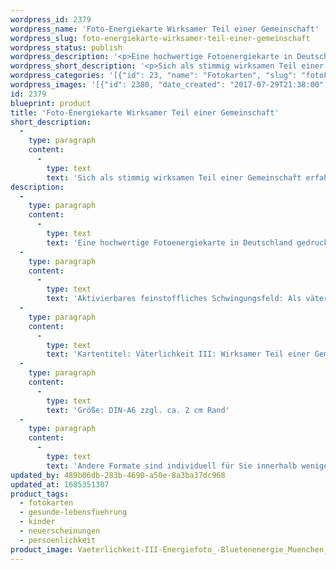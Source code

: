 ```yaml
---
wordpress_id: 2379
wordpress_name: 'Foto-Energiekarte Wirksamer Teil einer Gemeinschaft'
wordpress_slug: foto-energiekarte-wirksamer-teil-einer-gemeinschaft
wordpress_status: publish
wordpress_description: '<p>Eine hochwertige Fotoenergiekarte in Deutschland gedruckt und in Handarbeit laminiert. Sie ist in Postkartengröße (DIN-A6) gut zu transportieren und kann auch auf den Körper aufgelegt werden.</p><p>Aktivierbares feinstoffliches Schwingungsfeld: Als väterlicher bzw. männlicher Teil einer Gemeinschaft wirksam sein – Zuversicht: Impulse für alle Menschen (Männer und Frauen), um die eigene Wirksamkeit im Rahmen einer Gemeinschaft zu stärken. Die eigene Rolle und das stimmige Engagement innerhalb einer Gemeinschaft finden.</p><p>Kartentitel: Väterlichkeit III: Wirksamer Teil einer Gemeinschaft<span class="s1">. </span>Schwingungsebene: Grün.</p><p>Größe: DIN-A6 zzgl. ca. 2 cm Rand<br />Andere Formate sind individuell für Sie innerhalb weniger Tage herstellbar. Bitte kontaktieren Sie uns hierfür unter <a href="mailto:info@elvedenverlag.de">info@elvedenverlag.de</a>.</p><p><a href="https://my.feenbaum.de/anwendung-energiebilder-foto-laminiert/">Anwendungshinweise</a>      <a href="https://my.feenbaum.de/produktinformationen-fotokarten/">Produktinformationen</a></p>'
wordpress_short_description: '<p>Sich als stimmig wirksamen Teil einer Gemeinschaft erfahren<br /><em>Hinweis: Reales Produkt wird ohne das Wasserzeichen „Elveden Verlag Energiebild“ geliefert</em></p>'
wordpress_categories: '[{"id": 23, "name": "Fotokarten", "slug": "fotokarten"}, {"id": 38, "name": "Gesunde Lebensf\u00fchrung", "slug": "gesunde-lebensfuehrung"}, {"id": 70, "name": "Kinder", "slug": "kinder"}, {"id": 66, "name": "Neuerscheinungen", "slug": "neuerscheinungen"}, {"id": 37, "name": "Pers\u00f6nlichkeit", "slug": "persoenlichkeit"}]'
wordpress_images: '[{"id": 2380, "date_created": "2017-07-29T21:38:00", "date_created_gmt": "2017-07-29T17:38:00", "date_modified": "2017-07-29T21:38:00", "date_modified_gmt": "2017-07-29T17:38:00", "src": "https://my.feenbaum.de/wp-content/uploads/2017/07/Vaeterlichkeit-III-Energiefoto_-Bluetenenergie_Muenchen_Elvedenshop.jpg", "name": "Vaeterlichkeit-III Energiefoto_ Bluetenenergie_Muenchen_Elvedenshop", "alt": ""}]'
id: 2379
blueprint: product
title: 'Foto-Energiekarte Wirksamer Teil einer Gemeinschaft'
short_description:
  -
    type: paragraph
    content:
      -
        type: text
        text: 'Sich als stimmig wirksamen Teil einer Gemeinschaft erfahren'
description:
  -
    type: paragraph
    content:
      -
        type: text
        text: 'Eine hochwertige Fotoenergiekarte in Deutschland gedruckt und in Handarbeit laminiert. Sie ist in Postkartengröße (DIN-A6) gut zu transportieren und kann auch auf den Körper aufgelegt werden.'
  -
    type: paragraph
    content:
      -
        type: text
        text: 'Aktivierbares feinstoffliches Schwingungsfeld: Als väterlicher bzw. männlicher Teil einer Gemeinschaft wirksam sein – Zuversicht: Impulse für alle Menschen (Männer und Frauen), um die eigene Wirksamkeit im Rahmen einer Gemeinschaft zu stärken. Die eigene Rolle und das stimmige Engagement innerhalb einer Gemeinschaft finden.'
  -
    type: paragraph
    content:
      -
        type: text
        text: 'Kartentitel: Väterlichkeit III: Wirksamer Teil einer Gemeinschaft. Schwingungsebene: Grün.'
  -
    type: paragraph
    content:
      -
        type: text
        text: 'Größe: DIN-A6 zzgl. ca. 2 cm Rand'
  -
    type: paragraph
    content:
      -
        type: text
        text: 'Andere Formate sind individuell für Sie innerhalb weniger Tage herstellbar. Bitte kontaktieren Sie uns hierfür unter info@elvedenverlag.de.'
updated_by: 489b06db-283b-4690-a50e-8a3ba37dc968
updated_at: 1685351307
product_tags:
  - fotokarten
  - gesunde-lebensfuehrung
  - kinder
  - neuerscheinungen
  - persoenlichkeit
product_image: Vaeterlichkeit-III-Energiefoto_-Bluetenenergie_Muenchen_Elvedenshop.jpg
---
```


